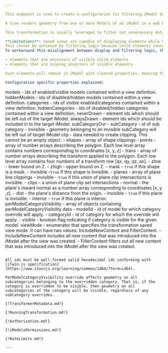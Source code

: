 ```yaml
---

This endpoint is used to create a configuration for filtering iModel data based on a view definition or a saved view.

A View renders geometry from one or more Models of an iModel in a web browser. A View is an element of the ViewDefinition class. For more information, see [Using Views in iTwin.js](https://www.itwinjs.org/learning/frontend/views/).

This transformation is usually leveraged to filter out unnecessary data and align an iModel to the view within a browser window.

**Limitations**: Saved views are capable of displaying elements while hiding their parent elements. 
This cannot be achieved by filtering logic because child elements cannot exist without their parent elements within an iModel. 
To workaround this misalignment between display and filtering logic, the transformations service does not filter out:

- elements that are ancestors of visible child elements
- elements that are scoping ancestors of visible elements

Such elements will remain in iModel with cleared properties, meaning that their geometries and other non mandatory properties will be deleted.

Configuration specific properties explained:

```
models - ids of enabled/visible models contained within a view definition.
hiddenModels - ids of disabled/hidden models contained within a view definition.
categories - ids of visible enabled/categories contained within a view definition.
hiddenCategories - ids of disabled/hidden categories contained within a view definition.
neverDrawn - element ids which should be left out of the target iModel.
alwaysDrawn - element ids which should be included in to the target iModel.
subCategoryOvr
    - subCategory - id of sub category 
    - invisible - geometry belonging to an invisible subCategory will be left out of target iModel
clip - data needed to create clipping. This cannot be an empty object.
    - shapes - array of shape clippings
        - points - array of number arrays describing the polygon. Each low level array contains numbers corresponding to coordinates [x, y, z]
        - trans - array of number arrays describing the transform applied to the polygon. Each low level array contains four numbers of a transform row [qx, qy, qz, ax].
        - zlow - lower bound on Z.
        - zhigh - upper bound on Z.
        - mask - `true` if this shape is a mask.
        - invisible -`true` if this shape is invisible.
    - planes - array of plane line clippings
        - invisible - `true` if this union of plane clip intersections is invisible.
        - clips - a union of plane clip set intersections
            - normal - the plane's inward normal as a number array corresponding to coordinates [x, y ,z].
            - dist - the plane's distance from the origin.
            - invisible - `true` if this plane is invisible.
            - interior - `true` if this plane is interior.
perModelCategoryVisibility - array of objects containing perModelCategoryVisibility data
    - modelId - id of model for which category override will apply.
    - categoryId - id of category for which the override will apply.
    - visible - boolean flag indicating if category is visible for the given model.
viewMode - enumerator that specifies the transformation saved view mode. It can have two values: IncludeNewContent and FilterContent.
    - IncludeNewContent includes all new content that was introduced into the iModel after the view was created.
    - FilterContent filters out all new content that was introduced into the iModel after the view was created.
```

All ids must be well-formed valid hexadecimal ids conforming with [iTwin.js specification](https://www.itwinjs.org/learning/common/id64/?term=id64).

PerModelCategoryVisibility override affects geometry on all subcategories belonging to the overridden category. That is, if the category is overridden to be visible, then geometry on all subcategories of the category will be visible, regardless of any subCategory overrides.

{!TransformerMetadata.md!}

{!RunningTransformation.md!}

{!Authorization.md!}

{!iModelsPermissions.md!}

{!RateLimits.md!}

---
```

